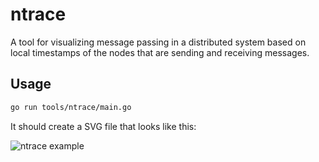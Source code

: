 # ntrace

A tool for visualizing message passing in a distributed system based on local timestamps of the nodes that are sending and receiving messages.

## Usage

```bash
go run tools/ntrace/main.go
```

It should create a SVG file that looks like this:

![ntrace example](./example.svg)
